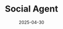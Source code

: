 ---  
layout: startup_page  
title: "Social Agent"  
id: "socialagentapp.com"  
permalink: "/socialagentsocialagentapp.com04302025/"  
website: "https://www.socialagentapp.com/"  
funding_round: "Seed"  
funding_amount: "$2M"  
investors: "family and friends"  
about: "Social Agent is a location-based gig app connecting users with trained photographers, videographers, and content creators for same-day photo and video requests. It offers on-demand services for both individuals and businesses needing quick, professional content creation, with a focus on speed and affordability. The app also provides editing services and aims to build trust through verification and safety features."  
markets: "Photography, Videography, Content Creation, Marketing Services"  
hq: "Bangalore, Karnataka, India"  
founded_year: "2022"  
linkedin: "https://www.linkedin.com/company/socialagent"  
twitter: ""  
instagram: ""  
facebook: ""  
crunchbase: ""  
pitchbook: ""  

date_display: "30-Apr-2025"  
date: "2025-04-30"

# SEO Optimization  
meta_title: "Social Agent - Seed Funding ($2M)"  
meta_description: "Social Agent, Social Agent is a location-based gig app connecting users with trained photographers, videographers, and content creators for same-day photo and video..."  
meta_keywords: "Social Agent, Photography, Videography, Content Creation, Marketing Services, Seed funding"  
canonical_url: "https://startup.projectstartups.com/socialagentsocialagentapp.com04302025/"  
---